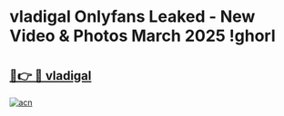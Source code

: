 # vladigal Onlyfans Leaked - New Video & Photos March 2025 !ghorl

# <h2><a href="https://yl6rvp.iuczelnia.edu.pl?title=vladigal&ref=ghorl">🔗👉 🔴 vladigal</a></h2>

[![acn](https://github.com/user-attachments/assets/0f9c940e-d8b0-45ae-aac7-cd30a18b3e1c)](https://yl6rvp.iuczelnia.edu.pl?title=vladigal&ref=ghorl)

